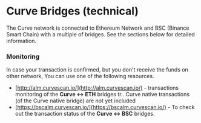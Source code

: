 # Curve Bridges \(technical\)

The Curve network is connected to Ethereum Network and BSC \(Binance Smart Chain\) with a multiple of bridges. See the sections below for detailed information.

### Monitoring

In case your transaction is confirmed, but you don't receive the funds on other network, You can use one of the following resources.

* [http://alm.curvescan.io/](http://alm.curvescan.io/) - transactions monitoring of the **Curve &lt;-&gt; ETH** bridges tr.. Curve native transactions \(of the Curve native bridge\) are not yet included
* [https://bscalm.curvescan.io/](https://bscalm.curvescan.io/) - To check out the transaction status of the **Curve &lt;-&gt; BSC** bridges.

